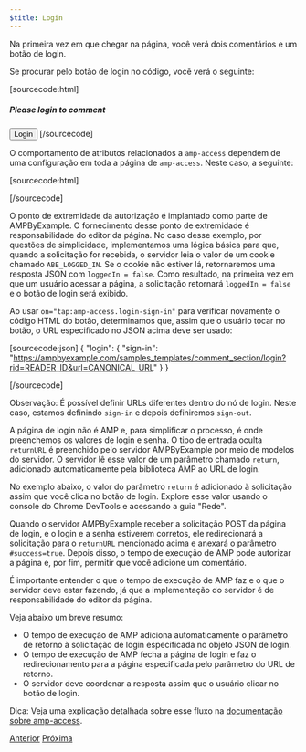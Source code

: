 ```yaml
---
$title: Login
---
```


Na primeira vez em que chegar na página, você verá dois comentários e um botão de login.

<amp-img src="/static/img/login-button.png" alt="Botão de login" height="290" width="300"></amp-img>

Se procurar pelo botão de login no código, você verá o seguinte:

[sourcecode:html]
<span amp-access="NOT loggedIn" role="button" tabindex="0" amp-access-hide>
  <h5>Please login to comment</h5>
  <button on="tap:amp-access.login-sign-in" class="button-primary comment-button">Login</button>
</span>
[/sourcecode]

O comportamento de atributos relacionados a `amp-access` dependem de uma configuração em toda a página de `amp-access`. Neste caso, a seguinte:

[sourcecode:html]
<script id="amp-access" type="application/json">
  {
    "authorization": "https://ampbyexample.com/samples_templates/comment_section/authorization?rid=READER_ID&url=CANONICAL_URL&ref=DOCUMENT_REFERRER&_=RANDOM",
    "noPingback": "true",
    "login": {
      "sign-in": "https://ampbyexample.com/samples_templates/comment_section/login?rid=READER_ID&url=CANONICAL_URL",
      "sign-out": "https://ampbyexample.com/samples_templates/comment_section/logout"
    },
    "authorizationFallbackResponse": {
      "error": true,
      "loggedIn": false
    }
  }
</script>
[/sourcecode]

O ponto de extremidade da autorização é implantado como parte de AMPByExample. O fornecimento desse ponto de extremidade é responsabilidade do editor da página. No caso desse exemplo, por questões de simplicidade, implementamos uma lógica básica para que, quando a solicitação for recebida, o servidor leia o valor de um cookie chamado `ABE_LOGGED_IN`. Se o cookie não estiver lá, retornaremos uma resposta JSON com `loggedIn = false`. Como resultado, na primeira vez em que um usuário acessar a página, a solicitação retornará `loggedIn = false` e o botão de login será exibido.

Ao usar `on="tap:amp-access.login-sign-in"` para verificar novamente o código HTML do botão, determinamos que, assim que o usuário tocar no botão, o URL especificado no JSON acima deve ser usado:

[sourcecode:json]
{
    "login": {
    "sign-in": "https://ampbyexample.com/samples_templates/comment_section/login?rid=READER_ID&url=CANONICAL_URL"
  }
}

[/sourcecode]

Observação: É possível definir URLs diferentes dentro do nó de login. Neste caso, estamos definindo `sign-in` e depois definiremos `sign-out`.

A página de login não é AMP e, para simplificar o processo, é onde preenchemos os valores de login e senha. O tipo de entrada oculta `returnURL` é preenchido pelo servidor AMPByExample por meio de modelos do servidor. O servidor lê esse valor de um parâmetro chamado `return`, adicionado automaticamente pela biblioteca AMP ao URL de login.

No exemplo abaixo, o valor do parâmetro `return` é adicionado à solicitação assim que você clica no botão de login. Explore esse valor usando o console do Chrome DevTools e acessando a guia "Rede".

<amp-img src="/static/img/return-parameter.png" alt="Return parameter" height="150" width="600"></amp-img>


Quando o servidor AMPByExample receber a solicitação POST da página de login, e o login e a senha estiverem corretos, ele redirecionará a solicitação para o `returnURL` mencionado acima e anexará o parâmetro `#success=true`. Depois disso, o tempo de execução de AMP pode autorizar a página e, por fim, permitir que você adicione um comentário.

É importante entender o que o tempo de execução de AMP faz e o que o servidor deve estar fazendo, já que a implementação do servidor é de responsabilidade do editor da página.

Veja abaixo um breve resumo:

- O tempo de execução de AMP adiciona automaticamente o parâmetro de retorno à solicitação de login especificada no objeto JSON de login.
- O tempo de execução de AMP fecha a página de login e faz o redirecionamento para a página especificada pelo parâmetro do URL de retorno.
- O servidor deve coordenar a resposta assim que o usuário clicar no botão de login.

Dica: Veja uma explicação detalhada sobre esse fluxo na [documentação sobre amp-access](/pt_br/docs/reference/components/amp-access.html#login-flow).

<div class="prev-next-buttons">
  <a class="button prev-button" href="{{g.doc('/content/docs/interaction_dynamic/login_requiring.md', locale=doc.locale).url.path}}"><span class="arrow-prev">Anterior</span></a>
  <a class="button next-button" href="{{g.doc('/content/amp-dev/documentation/guides-and-tutorials/develop/login_requiring/add_comment.md', locale=doc.locale).url.path}}"><span class="arrow-next">Próxima</span></a>
</div>
